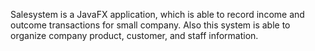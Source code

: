 Salesystem is a JavaFX application, which is able to record income and outcome transactions for small company. Also this system is able to organize company product, customer, and staff information.

